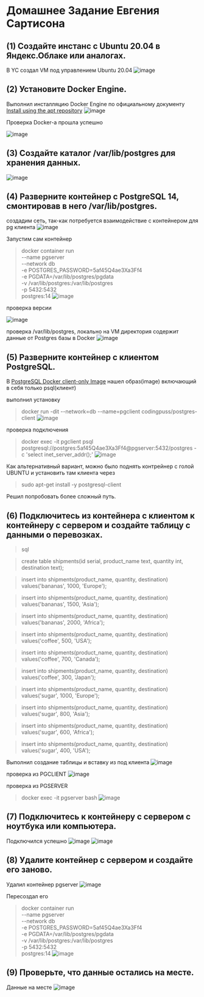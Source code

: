 # Домашнее Задание Евгения Сартисона #



## (1) Создайте инстанс с Ubuntu 20.04 в Яндекс.Облаке или аналогах. ##
В YC создал VM под управлением Ubuntu 20.04
![image](https://github.com/user-attachments/assets/e85a0ef2-c775-46fc-8922-1e1f72fefe61)


## (2) Установите Docker Engine. ##
Выполнил инсталляцию Docker Engine по официальному документу [Install using the apt repository](https://docs.docker.com/engine/install/ubuntu/)
![image](https://github.com/user-attachments/assets/23e4edf9-764e-4a77-84cb-e7c8c5b94747)

Проверка Docker-а прошла успешно

![image](https://github.com/user-attachments/assets/4f512a63-3628-490c-8ae5-9215f493093b)



## (3) Создайте каталог /var/lib/postgres для хранения данных. ##
![image](https://github.com/user-attachments/assets/27d4c310-ce5c-4917-a989-76756838a9ae)



## (4) Разверните контейнер с PostgreSQL 14, смонтировав в него /var/lib/postgres. ##

создадим сеть, так-как потребуется взаимодействие с контейнером для pg клиента
![image](https://github.com/user-attachments/assets/a5155ca2-6266-4640-92f7-9de98d5cb7cd)

Запустим сам контейнер
>docker container run \
>--name pgserver \
>--network db \
>-e POSTGRES_PASSWORD=5af45Q4ae3Xa3Ff4 \
>-e PGDATA=/var/lib/postgres/pgdata \
>-v /var/lib/postgres:/var/lib/postgres \
>-p 5432:5432  \
>postgres:14
![image](https://github.com/user-attachments/assets/85d54ce9-9f7a-43de-9a62-5a053100ed03)


проверка версии

![image](https://github.com/user-attachments/assets/d38a39c5-d706-4a4c-822b-2f6bfb10e264)

проверка /var/lib/postgres, локально на VM директория содержит данные от Postgres базы в Docker
![image](https://github.com/user-attachments/assets/b746756b-6fb8-439f-8b98-495941cf6acf)




## (5) Разверните контейнер с клиентом PostgreSQL. ##
В [PostgreSQL Docker client-only Image](https://datmt.com/backend/quering-postgresql-with-docker/) нашел образ(image) включающий в себя только psql(клиент)

выполнил установку
>docker run -dit --network=db --name=pgclient codingpuss/postgres-client
![image](https://github.com/user-attachments/assets/88c022fa-683c-4d61-96e9-6babd5fad9a2)

проверка подключения
>docker exec -it pgclient psql postgresql://postgres:5af45Q4ae3Xa3Ff4@pgserver:5432/postgres -c 'select inet_server_addr();'
![image](https://github.com/user-attachments/assets/ce6bb8d6-0bdd-406c-b214-3f489a0ae021)

Как альтернативный вариант, можно было поднять контрейнер с голой UBUNTU и установить там клиента через
>sudo apt-get install -y postgresql-client

Решил попробовать более сложный путь. 


## (6) Подключитесь из контейнера с клиентом к контейнеру с сервером и создайте таблицу с данными о перевозках. ##

  >sql

  >create table shipments(id serial, product_name text, quantity int, destination text);
   
   >insert into shipments(product_name, quantity, destination) values('bananas', 1000, 'Europe');
 
   >insert into shipments(product_name, quantity, destination) values('bananas', 1500, 'Asia');
   
   >insert into shipments(product_name, quantity, destination) values('bananas', 2000, 'Africa');

   >insert into shipments(product_name, quantity, destination) values('coffee', 500, 'USA');
   
   >insert into shipments(product_name, quantity, destination) values('coffee', 700, 'Canada');
   
   >insert into shipments(product_name, quantity, destination) values('coffee', 300, 'Japan');
   
   >insert into shipments(product_name, quantity, destination) values('sugar', 1000, 'Europe');
   
   >insert into shipments(product_name, quantity, destination) values('sugar', 800, 'Asia');
   
   >insert into shipments(product_name, quantity, destination) values('sugar', 600, 'Africa');
   
   >insert into shipments(product_name, quantity, destination) values('sugar', 400, 'USA');

Выполнил создание таблицы и вставку из под клиента
![image](https://github.com/user-attachments/assets/55cbcb64-0d03-495b-82ed-a09d52a50381)

проверка из PGCLIENT
![image](https://github.com/user-attachments/assets/8a10f20f-1a16-488d-89df-5b1eb6f8e985)


проверка из PGSERVER
>docker exec -it pgserver bash
![image](https://github.com/user-attachments/assets/1f89a306-e715-4566-b84a-c26e1c2b7f27)

   
## (7) Подключитесь к контейнеру с сервером с ноутбука или компьютера. ##
Подключился успешно
![image](https://github.com/user-attachments/assets/0938f8a0-809f-4c38-9382-a72313a9eadf)
![image](https://github.com/user-attachments/assets/4321c004-3b77-45c9-9ee6-6cd7b07d7e70)


## (8) Удалите контейнер с сервером и создайте его заново. ##
Удалил контейнер pgserver
![image](https://github.com/user-attachments/assets/b731f7af-d344-4bfd-b3ee-9f3e59aaccb6)

Пересоздал его
>docker container run \
>--name pgserver \
>--network db \
>-e POSTGRES_PASSWORD=5af45Q4ae3Xa3Ff4 \
>-e PGDATA=/var/lib/postgres/pgdata \
>-v /var/lib/postgres:/var/lib/postgres \
>-p 5432:5432  \
>postgres:14
![image](https://github.com/user-attachments/assets/135055d0-968c-418a-9b9e-6d7b32f7f790)


## (9) Проверьте, что данные остались на месте. ##
Данные на месте
![image](https://github.com/user-attachments/assets/40414785-c68c-450d-8e09-c78b1a3be61b)

